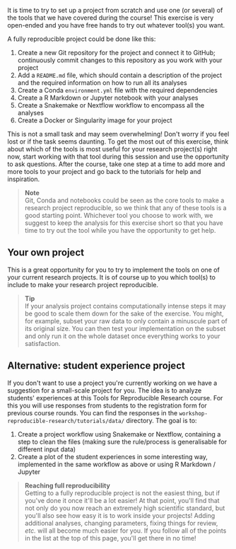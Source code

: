 It is time to try to set up a project from scratch and use one (or several)
of the tools that we have covered during the course! This exercise is very
open-ended and you have free hands to try out whatever tool(s) you want. 

A fully reproducible project could be done like this:

1. Create a new Git repository for the project and connect it to GitHub;
   continuously commit changes to this repository as you work with your project
2. Add a `README.md` file, which should contain a description of the project
   and the required information on how to run all its analyses
3. Create a Conda `environment.yml` file with the required dependencies
4. Create a R Markdown or Jupyter notebook with your analyses
5. Create a Snakemake or Nextflow workflow to encompass all the analyses
6. Create a Docker or Singularity image for your project

This is not a small task and may seem overwhelming! Don't worry if you feel
lost or if the task seems daunting. To get the most out of this exercise, 
think about which of the tools is most useful for your research project(s) 
right now, start working with that tool during this session and use the 
opportunity to ask questions. After the course, take one step at a time to
add more and more tools to your project and go back to the tutorials for 
help and inspiration.

> **Note** <br>
> Git, Conda and notebooks could be seen as the core tools to make a research 
> project reproducible, so we think that any of these tools is a good starting
> point. Whichever tool you choose to work with, we suggest to keep the analysis
> for this exercise short so that you have time to try out the tool while you
> have the opportunity to get help.

## Your own project

This is a great opportunity for you to try to implement the tools on one of
your current research projects. It is of course up to you which tool(s) to
include to make your research project reproducible.

> **Tip** <br>
> If your analysis project contains computationally intense steps it may be
> good to scale them down for the sake of the exercise. You might, for
> example, subset your raw data to only contain a minuscule part of its
> original size. You can then test your implementation on the subset and only
> run it on the whole dataset once everything works to your satisfaction.

## Alternative: student experience project

If you don't want to use a project you're currently working on we have
a suggestion for a small-scale project for you. The idea is to analyze
students' experiences at this Tools for Reproducible Research course. For this
you will use responses from students to the registration form for previous
course rounds. You can find the responses in the `workshop-reproducible-research/tutorials/data/`
directory. The goal is to:

1. Create a project workflow using Snakemake or Nextflow, containing a step to
   clean the files (making sure the rule/process is generalisable for different
   input data)
2. Create a plot of the student experiences in some interesting way,
   implemented in the same workflow as above or using R Markdown / Jupyter

> **Reaching full reproducibility** <br>
> Getting to a fully reproducible project is not the easiest thing, but if
> you've done it once it'll be a lot easier! At that point, you'll find that not
> only do you now reach an extremely high scientific standard, but you'll also
> see how easy it is to work inside your projects! Adding additional analyses,
> changing parameters, fixing things for review, *etc.* will all become much
> easier for you. If you follow all of the points in the list at the top of this
> page, you'll get there in no time!

